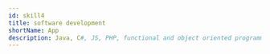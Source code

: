 ```yaml
---
id: skill4
title: software development
shortName: App
description: Java, C#, JS, PHP, functional and object oriented programming, MVC.
---
```

